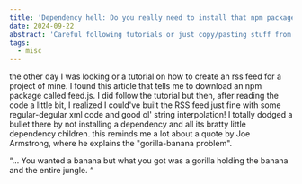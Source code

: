 ```yaml
---
title: 'Dependency hell: Do you really need to install that npm package? Think again!'
date: 2024-09-22
abstract: 'Careful following tutorials or just copy/pasting stuff from stack overflow. you might end up with an unnecessarilly huge bundle'
tags:
  - misc
---
```


the other day I was looking or a tutorial on how to create an rss feed for a project of mine. I found this article that tells me to download
an npm package called feed.js. I did follow the tutorial but then, after reading the code a little bit, I realized I could've built the RSS feed
just fine with some regular-degular xml code and good ol' string interpolation! I totally dodged a bullet there by not installing a dependency and all its bratty little dependency children.
this reminds me a lot about a quote by Joe Armstrong, where he explains the "gorilla-banana problem".

“… You wanted a banana but what you got was a gorilla holding the banana and the entire jungle. “